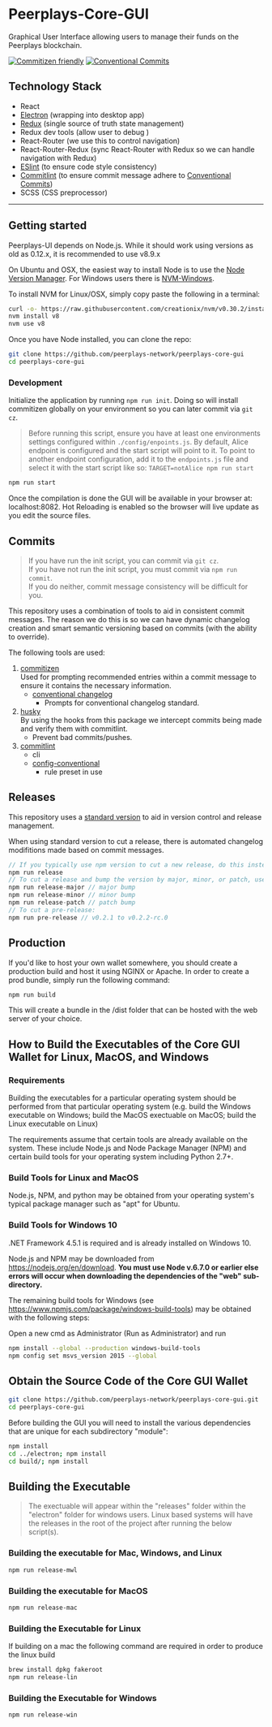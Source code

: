 # Peerplays-Core-GUI

Graphical User Interface allowing users to manage their funds on the Peerplays blockchain.

[![Commitizen friendly](https://img.shields.io/badge/commitizen-friendly-brightgreen.svg)](http://commitizen.github.io/cz-cli/) 
[![Conventional Commits](https://img.shields.io/badge/Conventional%20Commits-1.0.0-yellow.svg)](https://conventionalcommits.org)

## Technology Stack

- React
- [Electron](https://electronjs.org/) (wrapping into desktop app)
- [Redux](https://redux.js.org/) (single source of truth state management)
- Redux dev tools (allow user to debug )
- React-Router (we use this to control navigation)
- React-Router-Redux (sync React-Router with Redux so we can handle navigation with Redux)
- [ESlint](https://eslint.org/) (to ensure code style consistency)
- [Commitlint](https://www.npmjs.com/package/@commitlint/cli) (to ensure commit message adhere to [Conventional Commits](https://www.conventionalcommits.org))
- SCSS (CSS preprocessor)

<hr>

## Getting started

Peerplays-UI depends on Node.js. While it should work using versions as old as 0.12.x, it is recommended to use v8.9.x

On Ubuntu and OSX, the easiest way to install Node is to use the [Node Version Manager](https://github.com/creationix/nvm).
For Windows users there is [NVM-Windows](https://github.com/coreybutler/nvm-windows).

To install NVM for Linux/OSX, simply copy paste the following in a terminal:

```bash
curl -o- https://raw.githubusercontent.com/creationix/nvm/v0.30.2/install.sh | bash
nvm install v8
nvm use v8
```

Once you have Node installed, you can clone the repo:

```bash
git clone https://github.com/peerplays-network/peerplays-core-gui
cd peerplays-core-gui
```

### Development

Initialize the application by running `npm run init`. Doing so will install commitizen globally on your environment so you can later commit via `git cz`.

> Before running this script, ensure you have at least one environments settings configured within `./config/enpoints.js`. By default, Alice endpoint is configured and the start script will point to it.
> To point to another endpoint configuration, add it to the `endpoints.js` file and select it with the start script like so: `TARGET=notAlice npm run start`

```bash
npm run start
```

Once the compilation is done the GUI will be available in your browser at: localhost:8082. Hot Reloading is enabled so the browser will live update as you edit the source files.

## Commits

> If you have run the init script, you can commit via `git cz`.  
> If you have not run the init script, you must commit via `npm run commit`.  
> If you do neither, commit message consistency will be difficult for you.

This repository uses a combination of tools to aid in consistent commit messages. The reason we do this is so we can have dynamic changelog creation and smart semantic versioning based on commits (with the ability to override).

The following tools are used:

1. [commitizen](https://www.npmjs.com/package/commitizen)  
   Used for prompting recommended entries within a commit message to ensure it contains the necessary information.
   - [conventional changelog](https://www.npmjs.com/package/cz-conventional-changelog)  
     - Prompts for conventional changelog standard.
2. [husky](https://www.npmjs.com/package/husky)  
   By using the hooks from this package we intercept commits being made and verify them with commitlint.
   - Prevent bad commits/pushes.
3. [commitlint](https://www.npmjs.com/package/@commitlint/cli)
   - cli
   - [config-conventional](https://www.npmjs.com/package/@commitlint/config-conventional)
     - rule preset in use

## Releases

This repository uses a [standard version](https://www.npmjs.com/package/standard-version) to aid in version control and release management.

When using standard version to cut a release, there is automated changelog modifitions made based on commit messages.

```csharp
// If you typically use npm version to cut a new release, do this instead:
npm run release
// To cut a release and bump the version by major, minor, or patch, use the following respectively:
npm run release-major // major bump
npm run release-minor // minor bump
npm run release-patch // patch bump
// To cut a pre-release:
npm run pre-release // v0.2.1 to v0.2.2-rc.0
```

## Production

If you'd like to host your own wallet somewhere, you should create a production build and host it using NGINX or Apache. In order to create a prod bundle, simply run the following command:

```bash
npm run build
```

This will create a bundle in the /dist folder that can be hosted with the web server of your choice.

## How to Build the Executables of the Core GUI Wallet for Linux, MacOS, and Windows

### Requirements

Building the executables for a particular operating system should be performed from that particular operating system (e.g. build the Windows executable on Windows; build the MacOS exectuable on MacOS; build the Linux executable on Linux)

The requirements assume that certain tools are already available on the system. These include Node.js and Node Package Manager (NPM) and certain build tools for your operating system including Python 2.7+.

### Build Tools for Linux and MacOS

Node.js, NPM, and python may be obtained from your operating system's typical package manager such as "apt" for Ubuntu.

### Build Tools for Windows 10

.NET Framework 4.5.1 is required and is already installed on Windows 10.

Node.js and NPM may be downloaded from https://nodejs.org/en/download.  **You must use Node v.6.7.0 or earlier else errors will occur when downloading the dependencies of the "web" sub-directory.**

The remaining build tools for Windows (see https://www.npmjs.com/package/windows-build-tools) may be obtained with the following steps:

Open a new cmd as Administrator (Run as Administrator) and run

```bash
npm install --global --production windows-build-tools
npm config set msvs_version 2015 --global
```

## Obtain the Source Code of the Core GUI Wallet

```bash
git clone https://github.com/peerplays-network/peerplays-core-gui.git
cd peerplays-core-gui
```

Before building the GUI you will need to install the various dependencies that are unique for each subdirectory "module":

```bash
npm install
cd ../electron; npm install
cd build/; npm install
```

## Building the Executable

>The exectuable will appear within the "releases" folder within the "electron" folder for windows users. Linux based systems will have the releases in the root of the project after running the below script(s).

### Building the executable for Mac, Windows, and Linux

```bash
npm run release-mwl
```

### Building the executable for MacOS

```bash
npm run release-mac
```

### Building the Executable for Linux

If building on a mac the following command are required in order to produce the linux build

```bash
brew install dpkg fakeroot
npm run release-lin
```

### Building the Executable for Windows

```bash
npm run release-win
```

